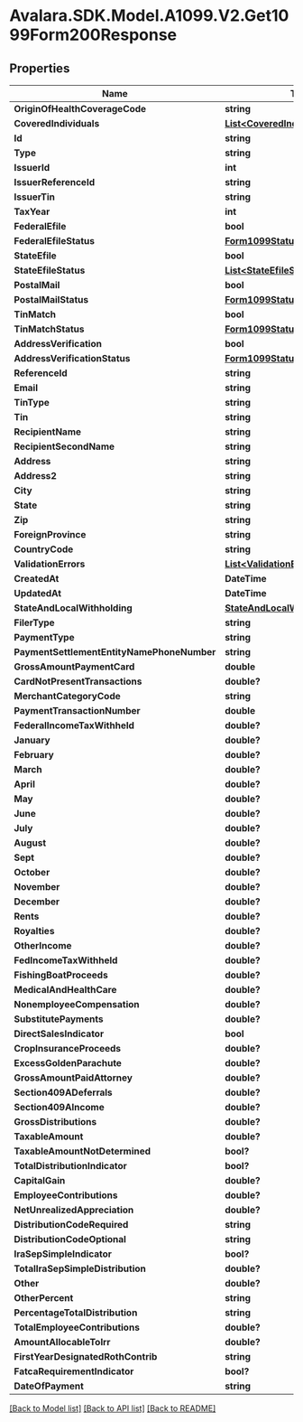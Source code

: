 # Avalara.SDK.Model.A1099.V2.Get1099Form200Response

## Properties

Name | Type | Description | Notes
------------ | ------------- | ------------- | -------------
**OriginOfHealthCoverageCode** | **string** |  | [optional] 
**CoveredIndividuals** | [**List&lt;CoveredIndividualReference&gt;**](CoveredIndividualReference.md) |  | [optional] 
**Id** | **string** |  | [optional] 
**Type** | **string** |  | [optional] 
**IssuerId** | **int** |  | [optional] 
**IssuerReferenceId** | **string** |  | [optional] 
**IssuerTin** | **string** |  | [optional] 
**TaxYear** | **int** |  | [optional] 
**FederalEfile** | **bool** |  | [optional] 
**FederalEfileStatus** | [**Form1099StatusDetail**](Form1099StatusDetail.md) |  | [optional] 
**StateEfile** | **bool** |  | [optional] 
**StateEfileStatus** | [**List&lt;StateEfileStatusDetail&gt;**](StateEfileStatusDetail.md) |  | [optional] 
**PostalMail** | **bool** |  | [optional] 
**PostalMailStatus** | [**Form1099StatusDetail**](Form1099StatusDetail.md) |  | [optional] 
**TinMatch** | **bool** |  | [optional] 
**TinMatchStatus** | [**Form1099StatusDetail**](Form1099StatusDetail.md) |  | [optional] 
**AddressVerification** | **bool** |  | [optional] 
**AddressVerificationStatus** | [**Form1099StatusDetail**](Form1099StatusDetail.md) |  | [optional] 
**ReferenceId** | **string** |  | [optional] 
**Email** | **string** |  | [optional] 
**TinType** | **string** |  | [optional] 
**Tin** | **string** |  | [optional] 
**RecipientName** | **string** |  | [optional] 
**RecipientSecondName** | **string** |  | [optional] 
**Address** | **string** |  | [optional] 
**Address2** | **string** |  | [optional] 
**City** | **string** |  | [optional] 
**State** | **string** |  | [optional] 
**Zip** | **string** |  | [optional] 
**ForeignProvince** | **string** |  | [optional] 
**CountryCode** | **string** |  | [optional] 
**ValidationErrors** | [**List&lt;ValidationError&gt;**](ValidationError.md) |  | [optional] 
**CreatedAt** | **DateTime** |  | [optional] 
**UpdatedAt** | **DateTime** |  | [optional] 
**StateAndLocalWithholding** | [**StateAndLocalWithholding**](StateAndLocalWithholding.md) |  | [optional] 
**FilerType** | **string** |  | [optional] 
**PaymentType** | **string** |  | [optional] 
**PaymentSettlementEntityNamePhoneNumber** | **string** |  | [optional] 
**GrossAmountPaymentCard** | **double** |  | [optional] 
**CardNotPresentTransactions** | **double?** |  | [optional] 
**MerchantCategoryCode** | **string** |  | [optional] 
**PaymentTransactionNumber** | **double** |  | [optional] 
**FederalIncomeTaxWithheld** | **double?** |  | [optional] 
**January** | **double?** |  | [optional] 
**February** | **double?** |  | [optional] 
**March** | **double?** |  | [optional] 
**April** | **double?** |  | [optional] 
**May** | **double?** |  | [optional] 
**June** | **double?** |  | [optional] 
**July** | **double?** |  | [optional] 
**August** | **double?** |  | [optional] 
**Sept** | **double?** |  | [optional] 
**October** | **double?** |  | [optional] 
**November** | **double?** |  | [optional] 
**December** | **double?** |  | [optional] 
**Rents** | **double?** |  | [optional] 
**Royalties** | **double?** |  | [optional] 
**OtherIncome** | **double?** |  | [optional] 
**FedIncomeTaxWithheld** | **double?** |  | [optional] 
**FishingBoatProceeds** | **double?** |  | [optional] 
**MedicalAndHealthCare** | **double?** |  | [optional] 
**NonemployeeCompensation** | **double?** |  | [optional] 
**SubstitutePayments** | **double?** |  | [optional] 
**DirectSalesIndicator** | **bool** |  | [optional] 
**CropInsuranceProceeds** | **double?** |  | [optional] 
**ExcessGoldenParachute** | **double?** |  | [optional] 
**GrossAmountPaidAttorney** | **double?** |  | [optional] 
**Section409ADeferrals** | **double?** |  | [optional] 
**Section409AIncome** | **double?** |  | [optional] 
**GrossDistributions** | **double?** |  | [optional] 
**TaxableAmount** | **double?** |  | [optional] 
**TaxableAmountNotDetermined** | **bool?** |  | [optional] 
**TotalDistributionIndicator** | **bool?** |  | [optional] 
**CapitalGain** | **double?** |  | [optional] 
**EmployeeContributions** | **double?** |  | [optional] 
**NetUnrealizedAppreciation** | **double?** |  | [optional] 
**DistributionCodeRequired** | **string** |  | [optional] 
**DistributionCodeOptional** | **string** |  | [optional] 
**IraSepSimpleIndicator** | **bool?** |  | [optional] 
**TotalIraSepSimpleDistribution** | **double?** |  | [optional] 
**Other** | **double?** |  | [optional] 
**OtherPercent** | **string** |  | [optional] 
**PercentageTotalDistribution** | **string** |  | [optional] 
**TotalEmployeeContributions** | **double?** |  | [optional] 
**AmountAllocableToIrr** | **double?** |  | [optional] 
**FirstYearDesignatedRothContrib** | **string** |  | [optional] 
**FatcaRequirementIndicator** | **bool?** |  | [optional] 
**DateOfPayment** | **string** |  | [optional] 

[[Back to Model list]](../../../README.md#documentation-for-models) [[Back to API list]](../../../README.md#documentation-for-api-endpoints) [[Back to README]](../../../README.md)

